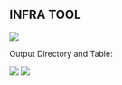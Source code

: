 ## INFRA TOOL

![](https://paper-attachments.dropbox.com/s_D89109057DC5F35FB5C808C8F80A600AFE564B2A326E4C2D2D50A14AFFDFEFC6_1585248620159_infra_gp.PNG)











Output Directory and Table:


![](https://paper-attachments.dropbox.com/s_D89109057DC5F35FB5C808C8F80A600AFE564B2A326E4C2D2D50A14AFFDFEFC6_1585248636886_infra_dirs.PNG)
![](https://paper-attachments.dropbox.com/s_D89109057DC5F35FB5C808C8F80A600AFE564B2A326E4C2D2D50A14AFFDFEFC6_1585248636881_infra_table.PNG)

